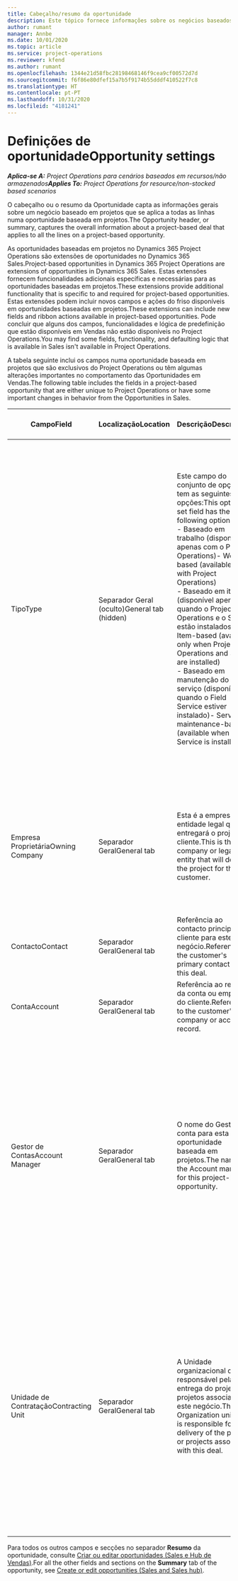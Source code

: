 ```yaml
---
title: Cabeçalho/resumo da oportunidade
description: Este tópico fornece informações sobre os negócios baseados em projetos e as linhas de oportunidade baseadas em projetos.
author: rumant
manager: Annbe
ms.date: 10/01/2020
ms.topic: article
ms.service: project-operations
ms.reviewer: kfend
ms.author: rumant
ms.openlocfilehash: 1344e21d58fbc28198468146f9cea9cf00572d7d
ms.sourcegitcommit: f6f86e80dfef15a7b5f9174b55dddf410522f7c8
ms.translationtype: HT
ms.contentlocale: pt-PT
ms.lasthandoff: 10/31/2020
ms.locfileid: "4181241"
---
```

# <a name="opportunity-settings"></a><span data-ttu-id="47e98-103">Definições de oportunidade</span><span class="sxs-lookup"><span data-stu-id="47e98-103">Opportunity settings</span></span>

<span data-ttu-id="47e98-104">_**Aplica-se A:** Project Operations para cenários baseados em recursos/não armazenados_</span><span class="sxs-lookup"><span data-stu-id="47e98-104">_**Applies To:** Project Operations for resource/non-stocked based scenarios_</span></span>


<span data-ttu-id="47e98-105">O cabeçalho ou o resumo da Oportunidade capta as informações gerais sobre um negócio baseado em projetos que se aplica a todas as linhas numa oportunidade baseada em projetos.</span><span class="sxs-lookup"><span data-stu-id="47e98-105">The Opportunity header, or summary, captures the overall information about a project-based deal that applies to all the lines on a project-based opportunity.</span></span>

<span data-ttu-id="47e98-106">As oportunidades baseadas em projetos no Dynamics 365 Project Operations são extensões de oportunidades no Dynamics 365 Sales.</span><span class="sxs-lookup"><span data-stu-id="47e98-106">Project-based opportunities in Dynamics 365 Project Operations are extensions of opportunities in Dynamics 365 Sales.</span></span> <span data-ttu-id="47e98-107">Estas extensões fornecem funcionalidades adicionais específicas e necessárias para as oportunidades baseadas em projetos.</span><span class="sxs-lookup"><span data-stu-id="47e98-107">These extensions provide additional functionality that is specific to and required for project-based opportunities.</span></span> <span data-ttu-id="47e98-108">Estas extensões podem incluir novos campos e ações do friso disponíveis em oportunidades baseadas em projetos.</span><span class="sxs-lookup"><span data-stu-id="47e98-108">These extensions can include new fields and ribbon actions available in project-based opportunities.</span></span> <span data-ttu-id="47e98-109">Pode concluir que alguns dos campos, funcionalidades e lógica de predefinição que estão disponíveis em Vendas não estão disponíveis no Project Operations.</span><span class="sxs-lookup"><span data-stu-id="47e98-109">You may find some fields, functionality, and defaulting logic that is available in Sales isn't available in Project Operations.</span></span>

<span data-ttu-id="47e98-110">A tabela seguinte inclui os campos numa oportunidade baseada em projetos que são exclusivos do Project Operations ou têm algumas alterações importantes no comportamento das Oportunidades em Vendas.</span><span class="sxs-lookup"><span data-stu-id="47e98-110">The following table includes the fields in a project-based opportunity that are either unique to Project Operations or have some important changes in behavior from the Opportunities in Sales.</span></span>

| <span data-ttu-id="47e98-111">**Campo**</span><span class="sxs-lookup"><span data-stu-id="47e98-111">**Field**</span></span> | <span data-ttu-id="47e98-112">**Localização**</span><span class="sxs-lookup"><span data-stu-id="47e98-112">**Location**</span></span> | <span data-ttu-id="47e98-113">**Descrição**</span><span class="sxs-lookup"><span data-stu-id="47e98-113">**Description**</span></span> | <span data-ttu-id="47e98-114">**Impacto a jusante**</span><span class="sxs-lookup"><span data-stu-id="47e98-114">**Downstream impact**</span></span> |
| --- | --- | --- | --- |
| <span data-ttu-id="47e98-115">Tipo</span><span class="sxs-lookup"><span data-stu-id="47e98-115">Type</span></span> | <span data-ttu-id="47e98-116">Separador Geral (oculto)</span><span class="sxs-lookup"><span data-stu-id="47e98-116">General tab (hidden)</span></span> | <span data-ttu-id="47e98-117">Este campo do conjunto de opções tem as seguintes opções:</span><span class="sxs-lookup"><span data-stu-id="47e98-117">This option set field has the following options:</span></span></br><span data-ttu-id="47e98-118">- Baseado em trabalho (disponível apenas com o Project Operations)</span><span class="sxs-lookup"><span data-stu-id="47e98-118">- Work-based (available only with Project Operations)</span></span></br><span data-ttu-id="47e98-119">- Baseado em item (disponível apenas quando o Project Operations e o Sales estão instalados)</span><span class="sxs-lookup"><span data-stu-id="47e98-119">- Item-based (available only when Project Operations and Sales are installed)</span></span></br><span data-ttu-id="47e98-120">- Baseado em manutenção do serviço (disponível quando o Field Service estiver instalado)</span><span class="sxs-lookup"><span data-stu-id="47e98-120">- Service maintenance-based (available when Field Service is installed)</span></span> | <span data-ttu-id="47e98-121">Quando utiliza o Project Operations, este valor de campo é definido automaticamente como **Baseado em trabalho**, que classifica a Oportunidade como baseada em projetos.</span><span class="sxs-lookup"><span data-stu-id="47e98-121">When you use Project Operations, this field value is automatically set to **Work-based** which classifies the Opportunity as project-based.</span></span> <span data-ttu-id="47e98-122">Uma oportunidade deve ser baseada em projetos para ativar todas as funcionalidades e extensões específicas do projeto no processo de vendas a jusante para este negócio.</span><span class="sxs-lookup"><span data-stu-id="47e98-122">An Opportunity should be project-based to enable all project-specific extensions and functionality in the downstream sales process for this deal.</span></span> |
| <span data-ttu-id="47e98-123">Empresa Proprietária</span><span class="sxs-lookup"><span data-stu-id="47e98-123">Owning Company</span></span> | <span data-ttu-id="47e98-124">Separador Geral</span><span class="sxs-lookup"><span data-stu-id="47e98-124">General tab</span></span> | <span data-ttu-id="47e98-125">Esta é a empresa ou entidade legal que entregará o projeto ao cliente.</span><span class="sxs-lookup"><span data-stu-id="47e98-125">This is the company or legal entity that will deliver the project for the customer.</span></span> | <span data-ttu-id="47e98-126">Estas informações do campo serão copiadas para o campo correspondente na proposta do Projeto que é criada a partir desta Oportunidade.</span><span class="sxs-lookup"><span data-stu-id="47e98-126">This field information will be copied to the corresponding field on the Project quote that is created from this Opportunity.</span></span> |
| <span data-ttu-id="47e98-127">Contacto</span><span class="sxs-lookup"><span data-stu-id="47e98-127">Contact</span></span> | <span data-ttu-id="47e98-128">Separador Geral</span><span class="sxs-lookup"><span data-stu-id="47e98-128">General tab</span></span> | <span data-ttu-id="47e98-129">Referência ao contacto principal do cliente para este negócio.</span><span class="sxs-lookup"><span data-stu-id="47e98-129">Reference to the customer's primary contact for this deal.</span></span> | |
| <span data-ttu-id="47e98-130">Conta</span><span class="sxs-lookup"><span data-stu-id="47e98-130">Account</span></span> | <span data-ttu-id="47e98-131">Separador Geral</span><span class="sxs-lookup"><span data-stu-id="47e98-131">General tab</span></span> | <span data-ttu-id="47e98-132">Referência ao registo da conta ou empresa do cliente.</span><span class="sxs-lookup"><span data-stu-id="47e98-132">Reference to the customer's company or account record.</span></span> | |
| <span data-ttu-id="47e98-133">Gestor de Contas</span><span class="sxs-lookup"><span data-stu-id="47e98-133">Account Manager</span></span> | <span data-ttu-id="47e98-134">Separador Geral</span><span class="sxs-lookup"><span data-stu-id="47e98-134">General tab</span></span> | <span data-ttu-id="47e98-135">O nome do Gestor de conta para esta oportunidade baseada em projetos.</span><span class="sxs-lookup"><span data-stu-id="47e98-135">The name of the Account manager for this project-based opportunity.</span></span> | <span data-ttu-id="47e98-136">O Gestor de conta é responsável pela gestão da relação com o cliente até à conclusão deste projeto.</span><span class="sxs-lookup"><span data-stu-id="47e98-136">The Account manager is responsible for managing the relationship with the customer through the completion of this project.</span></span> <span data-ttu-id="47e98-137">Baseado no registo de recurso reservável associado ao Gestor de conta, a unidade de contratação é assumida por predefinição.</span><span class="sxs-lookup"><span data-stu-id="47e98-137">Based on the bookable resource record tied to the Account manager, the contracting unit is defaulted.</span></span> |
| <span data-ttu-id="47e98-138">Unidade de Contratação</span><span class="sxs-lookup"><span data-stu-id="47e98-138">Contracting Unit</span></span> | <span data-ttu-id="47e98-139">Separador Geral</span><span class="sxs-lookup"><span data-stu-id="47e98-139">General tab</span></span> | <span data-ttu-id="47e98-140">A Unidade organizacional que é responsável pela entrega do projeto ou projetos associados a este negócio.</span><span class="sxs-lookup"><span data-stu-id="47e98-140">The Organization unit that is responsible for the delivery of the project or projects associated with this deal.</span></span> | <span data-ttu-id="47e98-141">A unidade de contratação é a divisão da empresa que executará os projetos após o fecho do negócio.</span><span class="sxs-lookup"><span data-stu-id="47e98-141">The contracting unit is the division of the company that will complete the project(s) after the deal is closed.</span></span> <span data-ttu-id="47e98-142">Todas as unidades de contratação têm uma moeda, e esta moeda é utilizada para reportar os custos estimados e reais incorridos durante o projeto.</span><span class="sxs-lookup"><span data-stu-id="47e98-142">Every contracting unit has a currency, and this currency is used to report estimated and actual costs incurred during the project.</span></span> |

<span data-ttu-id="47e98-143">Para todos os outros campos e secções no separador **Resumo** da oportunidade, consulte [Criar ou editar oportunidades (Sales e Hub de Vendas)](https://docs.microsoft.com/dynamics365/sales-enterprise/create-edit-opportunity-sales).</span><span class="sxs-lookup"><span data-stu-id="47e98-143">For all the other fields and sections on the **Summary** tab of the opportunity, see [Create or edit opportunities (Sales and Sales hub)](https://docs.microsoft.com/dynamics365/sales-enterprise/create-edit-opportunity-sales).</span></span>
